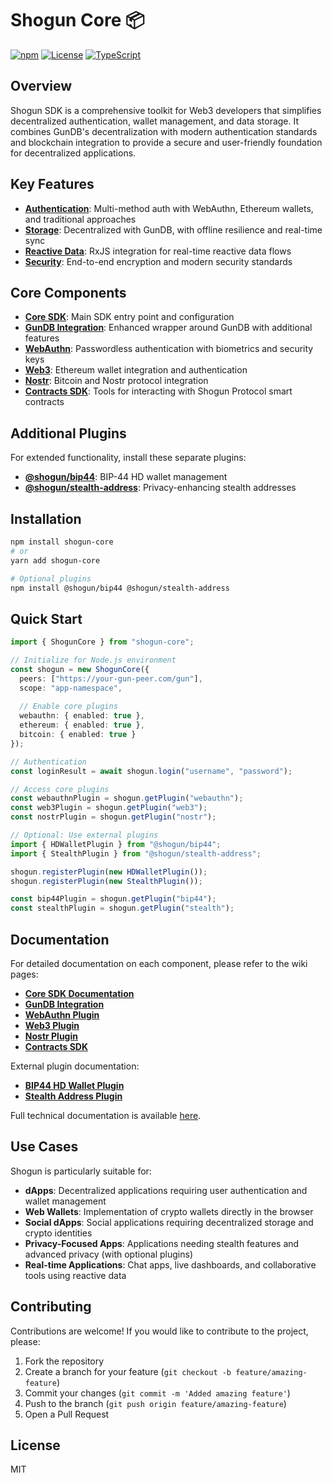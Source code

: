 # Shogun Core 📦

[![npm](https://img.shields.io/badge/npm-v1.1.4-blue)](https://www.npmjs.com/package/shogun-core)
[![License](https://img.shields.io/badge/license-MIT-yellow)](https://opensource.org/licenses/MIT)
[![TypeScript](https://img.shields.io/badge/TypeScript-5.3.3-blue)](https://www.typescriptlang.org/)

## Overview

Shogun SDK is a comprehensive toolkit for Web3 developers that simplifies decentralized authentication, wallet management, and data storage. It combines GunDB's decentralization with modern authentication standards and blockchain integration to provide a secure and user-friendly foundation for decentralized applications.

## Key Features

- **[Authentication](wiki/core.md#authentication)**: Multi-method auth with WebAuthn, Ethereum wallets, and traditional approaches
- **[Storage](wiki/gundb.md)**: Decentralized with GunDB, with offline resilience and real-time sync
- **[Reactive Data](wiki/gundb.md#reactive-programming-with-rxjs)**: RxJS integration for real-time reactive data flows
- **[Security](wiki/core.md)**: End-to-end encryption and modern security standards

## Core Components

- **[Core SDK](wiki/core.md)**: Main SDK entry point and configuration
- **[GunDB Integration](wiki/gundb.md)**: Enhanced wrapper around GunDB with additional features
- **[WebAuthn](wiki/webauthn.md)**: Passwordless authentication with biometrics and security keys
- **[Web3](wiki/web3.md)**: Ethereum wallet integration and authentication
- **[Nostr](wiki/nostr.md)**: Bitcoin and Nostr protocol integration
- **[Contracts SDK](wiki/contracts.md)**: Tools for interacting with Shogun Protocol smart contracts

## Additional Plugins

For extended functionality, install these separate plugins:

- **[@shogun/bip44](https://github.com/scobru/shogun-BIP44)**: BIP-44 HD wallet management
- **[@shogun/stealth-address](https://github.com/scobru/shogun-stealth-address)**: Privacy-enhancing stealth addresses

## Installation

```bash
npm install shogun-core
# or
yarn add shogun-core

# Optional plugins
npm install @shogun/bip44 @shogun/stealth-address
```

## Quick Start

```typescript
import { ShogunCore } from "shogun-core";

// Initialize for Node.js environment
const shogun = new ShogunCore({
  peers: ["https://your-gun-peer.com/gun"],
  scope: "app-namespace",
  
  // Enable core plugins
  webauthn: { enabled: true },
  ethereum: { enabled: true },
  bitcoin: { enabled: true }
});

// Authentication
const loginResult = await shogun.login("username", "password");

// Access core plugins
const webauthnPlugin = shogun.getPlugin("webauthn");
const web3Plugin = shogun.getPlugin("web3");
const nostrPlugin = shogun.getPlugin("nostr");

// Optional: Use external plugins
import { HDWalletPlugin } from "@shogun/bip44";
import { StealthPlugin } from "@shogun/stealth-address";

shogun.registerPlugin(new HDWalletPlugin());
shogun.registerPlugin(new StealthPlugin());

const bip44Plugin = shogun.getPlugin("bip44");
const stealthPlugin = shogun.getPlugin("stealth");
```

## Documentation

For detailed documentation on each component, please refer to the wiki pages:

- **[Core SDK Documentation](wiki/core.md)**
- **[GunDB Integration](wiki/gundb.md)**
- **[WebAuthn Plugin](wiki/webauthn.md)**
- **[Web3 Plugin](wiki/web3.md)**
- **[Nostr Plugin](wiki/nostr.md)**
- **[Contracts SDK](wiki/contracts.md)**

External plugin documentation:
- **[BIP44 HD Wallet Plugin](https://github.com/scobru/shogun-BIP44)**
- **[Stealth Address Plugin](https://github.com/scobru/shogun-stealth-address)**

Full technical documentation is available [here](https://shogun-core-docs.vercel.app/).

## Use Cases

Shogun is particularly suitable for:

- **dApps**: Decentralized applications requiring user authentication and wallet management
- **Web Wallets**: Implementation of crypto wallets directly in the browser
- **Social dApps**: Social applications requiring decentralized storage and crypto identities
- **Privacy-Focused Apps**: Applications needing stealth features and advanced privacy (with optional plugins)
- **Real-time Applications**: Chat apps, live dashboards, and collaborative tools using reactive data

## Contributing

Contributions are welcome! If you would like to contribute to the project, please:

1. Fork the repository
2. Create a branch for your feature (`git checkout -b feature/amazing-feature`)
3. Commit your changes (`git commit -m 'Added amazing feature'`)
4. Push to the branch (`git push origin feature/amazing-feature`)
5. Open a Pull Request

## License

MIT
